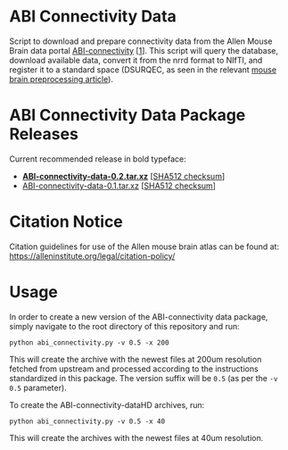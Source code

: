 # ABI Connectivity Data

Script to download and prepare connectivity data from the Allen Mouse Brain data portal [ABI-connectivity](http://connectivity.brain-map.org/) [[1][1]].
This script will query the database, download available data, convert it from the nrrd format to NIfTI, and register it to a standard space (DSURQEC, as seen in the relevant [mouse brain preprocessing article](https://www.sciencedirect.com/science/article/pii/S1053811921006625)).

# ABI Connectivity Data Package Releases

Current recommended release in bold typeface:

* **[ABI-connectivity-data-0.2.tar.xz](http://chymera.eu/distfiles/ABI-connectivity-data-0.2.tar.xz)** \[[SHA512 checksum](http://chymera.eu/distfiles/ABI-connectivity-data-0.2.sha512)\]
* [ABI-connectivity-data-0.1.tar.xz](http://chymera.eu/distfiles/ABI-connectivity-data-0.1.tar.xz) \[[SHA512 checksum](http://chymera.eu/distfiles/ABI-connectivity-data-0.1.sha512)\]

# Citation Notice

Citation guidelines for use of the Allen mouse brain atlas can be found at: https://alleninstitute.org/legal/citation-policy/


# Usage

In order to create a new version of the ABI-connectivity data package, simply navigate to the root directory of this repository and run:

```
python abi_connectivity.py -v 0.5 -x 200
```

This will create the archive with the newest files at 200um resolution fetched from upstream and processed according to the instructions standardized in this package.
The version suffix will be `0.5` (as per the `-v 0.5` parameter).

To create the ABI-connectivity-dataHD archives, run:

```
python abi_connectivity.py -v 0.5 -x 40
```
This will create the archives with the newest files at 40um resolution.

[1]: https://www.nature.com/articles/nature13186

